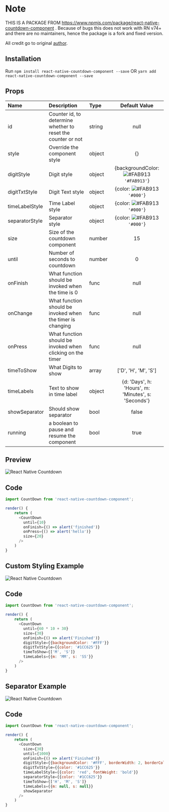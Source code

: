 # Note

THIS IS A PACKAGE FROM https://www.npmjs.com/package/react-native-countdown-component . Because of bugs this does not work with RN v74+ and there are no maintainers, hence the package is a fork and fixed version. 

All credit go to original [author](https://github.com/talalmajali/).

## Installation

Run `npm install react-native-countdown-component --save` OR `yarn add react-native-countdown-component --save`

## Props

| Name           | Description                                                  | Type   |                                      Default Value                                      |
| :------------- | :----------------------------------------------------------- | :----- | :-------------------------------------------------------------------------------------: |
| id             | Counter id, to determine whether to reset the counter or not | string |                                          null                                           |
| style          | Override the component style                                 | object |                                           {}                                            |
| digitStyle     | Digit style                                                  | object | {backgroundColor: ![#FAB913](https://placehold.it/15/FAB913/000000?text=+) `'#FAB913'`} |
| digitTxtStyle  | Digit Text style                                             | object |       {color: ![#FAB913](https://placehold.it/15/000000/000000?text=+) `'#000'`}        |
| timeLabelStyle | Time Label style                                             | object |       {color: ![#FAB913](https://placehold.it/15/000000/000000?text=+) `'#000'`}        |
| separatorStyle | Separator style                                              | object |       {color: ![#FAB913](https://placehold.it/15/000000/000000?text=+) `'#000'`}        |
| size           | Size of the countdown component                              | number |                                           15                                            |
| until          | Number of seconds to countdown                               | number |                                            0                                            |
| onFinish       | What function should be invoked when the time is 0           | func   |                                          null                                           |
| onChange       | What function should be invoked when the timer is changing   | func   |                                          null                                           |
| onPress        | What function should be invoked when clicking on the timer   | func   |                                          null                                           |
| timeToShow     | What Digits to show                                          | array  |                                  ['D', 'H', 'M', 'S']                                   |
| timeLabels     | Text to show in time label                                   | object |                   {d: 'Days', h: 'Hours', m: 'Minutes', s: 'Seconds'}                   |
| showSeparator  | Should show separator                                        | bool   |                                          false                                          |
| running        | a boolean to pause and resume the component                  | bool   |                                          true                                           |

## Preview

![React Native Countdown](https://media.giphy.com/media/xT0xeLWYNSaLerFGko/giphy.gif "React Native Countdown")

## Code

```javascript
import CountDown from 'react-native-countdown-component';

render() {
    return (
      <CountDown
        until={10}
        onFinish={() => alert('finished')}
        onPress={() => alert('hello')}
        size={20}
      />
    )
}
```

## Custom Styling Example

![React Native Countdown](https://media.giphy.com/media/wIwc1dinsZhx6v2PxB/giphy.gif "React Native Countdown")

## Code

```javascript
import CountDown from 'react-native-countdown-component';

render() {
    return (
      <CountDown
        until={60 * 10 + 30}
        size={30}
        onFinish={() => alert('Finished')}
        digitStyle={{backgroundColor: '#FFF'}}
        digitTxtStyle={{color: '#1CC625'}}
        timeToShow={['M', 'S']}
        timeLabels={{m: 'MM', s: 'SS'}}
      />
    )
}
```

## Separator Example

![React Native Countdown](https://media.giphy.com/media/4H7qQF4UPwQKEc0Qpx/giphy.gif "React Native Countdown")

## Code

```javascript
import CountDown from 'react-native-countdown-component';

render() {
    return (
      <CountDown
        size={30}
        until={1000}
        onFinish={() => alert('Finished')}
        digitStyle={{backgroundColor: '#FFF', borderWidth: 2, borderColor: '#1CC625'}}
        digitTxtStyle={{color: '#1CC625'}}
        timeLabelStyle={{color: 'red', fontWeight: 'bold'}}
        separatorStyle={{color: '#1CC625'}}
        timeToShow={['H', 'M', 'S']}
        timeLabels={{m: null, s: null}}
        showSeparator
      />
    )
}
```
